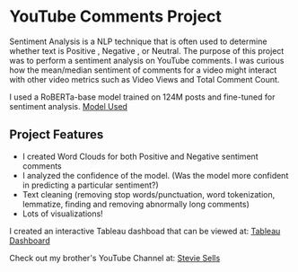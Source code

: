 # YouTube Comments Project

Sentiment Analysis is a NLP technique that is often used to determine whether text is Positive , Negative , or Neutral. The purpose of this project was to perform a sentiment analysis on YouTube comments. I was curious how the mean/median sentiment of comments for a video might interact with other video metrics such as Video Views and Total Comment Count.

I used a RoBERTa-base model trained on 124M posts and fine-tuned for sentiment analysis. [Model Used](https://huggingface.co/cardiffnlp/twitter-roberta-base-sentiment-latest)

## Project Features
- I created Word Clouds for both Positive and Negative sentiment comments
- I analyzed the confidence of the model. (Was the model more confident in predicting a particular sentiment?)
- Text cleaning (removing stop words/punctuation, word tokenization, lemmatize, finding and removing abnormally long comments)
- Lots of visualizations!



I created an interactive Tableau dashboad that can be viewed at:
[Tableau Dashboard](https://public.tableau.com/views/SentimentAnalysisDashboard_16694102080060/Dashboard1?:language=en-US&:display_count=n&:origin=viz_share_link)

Check out my brother's YouTube Channel at:
[Stevie Sells](https://www.youtube.com/c/steviesells)
